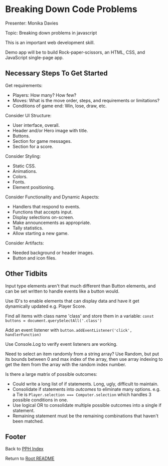 # Breaking Down Code Problems

Presenter: Monika Davies

Topic: Breaking down problems in javascript

This is an important web development skill.

Demo app will be to build Rock-paper-scissors, an HTML, CSS, and JavaScript single-page app.

## Necessary Steps To Get Started

Get requirements:

- Players: How many? How few?
- Moves: What is the move order, steps, and requirements or limitations?
- Conditions of game end: Win, lose, draw, etc.

Consider UI Structure:

- User interface, overall.
- Header and/or Hero image with title.
- Buttons.
- Section for game messages.
- Section for a score.

Consider Styling:

- Static CSS.
- Animations.
- Colors.
- Fonts.
- Element positioning.

Consider Functionality and Dynamic Aspects:

- Handlers that respond to events.
- Functions that accepts input.
- Display selections on-screen.
- Make announcements as appropriate.
- Tally statistics.
- Allow starting a new game.

Consider Artifacts:

- Needed background or header images.
- Button and icon files.

## Other Tidbits

Input type elements aren't that much different than Button elements, and can be set written to handle events like a button would.

Use ID's to enable elements that can display data and have it get dynamically updated e.g. Player Score.

Find all items with class name 'class' and store them in a variable: `const buttons = document.querySelectAll('.class')`

Add an event listener with `button.addEventListener('click', handlerFunction)`

Use Console.Log to verify event listeners are working.

Need to select an item randomly from a string array? Use Random, but put its bounds between 0 and max index of the array, then use array indexing to get the item from the array with the random index number.

Is there a large matrix of possible outcomes:

- Could write a long list of if statements. Long, ugly, difficult to maintain.
- Consolidate if statements into _outcomes_ to eliminate many options. e.g. a Tie is `Player.selection === Computer.selection` which handles 3 possible conditions in one.
- Use logical OR to consolidate multiple possible outcomes into a single if statement.
- Remaining statement must be the remaining combinations that haven't been matched.

## Footer

Back to [PPH Index](./pph-index.html)

Return to [Root README](../README.html)
